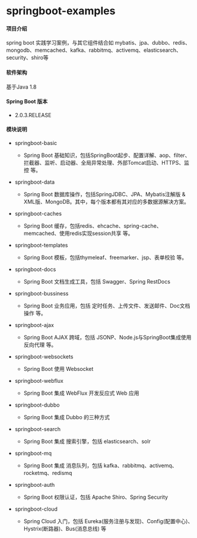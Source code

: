 # springboot-examples

#### 项目介绍
spring boot 实践学习案例，与其它组件结合如 mybatis、jpa、dubbo、redis、mongodb、memcached、kafka、rabbitmq、activemq、elasticsearch、security、shiro等

#### 软件架构
基于Java 1.8

#### Spring Boot 版本
- 2.0.3.RELEASE

#### 模块说明
- springboot-basic
    - Spring Boot 基础知识，包括SpringBoot起步、配置详解、aop、filter、拦截器、监听、启动器、全局异常处理、外部Tomcat启动、HTTPS、监控 等。
    
- springboot-data
    - Spring Boot 数据库操作，包括SpringJDBC、JPA、Mybatis注解版 & XML版、MongoDB。其中，每个版本都有其对应的多数据源解决方案。
    
- springboot-caches
    - Spring Boot 缓存，包括redis、ehcache、spring-cache、memcached、使用redis实现session共享 等。
    
- springboot-templates
    - Spring Boot 模板，包括thymeleaf、freemarker、jsp、表单校验 等。
    
- springboot-docs
    - Spring Boot 文档生成工具，包括 Swagger、Spring RestDocs
    
- springboot-bussiness
    - Spring Boot 业务应用，包括 定时任务、上传文件、发送邮件、Doc文档操作 等。
    
- springboot-ajax
    - Spring Boot AJAX 跨域，包括 JSONP、Node.js与SpringBoot集成使用反向代理 等。
    
- springboot-websockets
    - Spring Boot 使用 Websocket
    
- springboot-webflux
    - Spring Boot 集成 WebFlux 开发反应式 Web 应用
    
- springboot-dubbo
    - Spring Boot 集成 Dubbo 的三种方式
	
- springboot-search
    - Spring Boot 集成 搜索引擎，包括 elasticsearch、solr

- springboot-mq
    - Spring Boot 集成 消息队列，包括 kafka、rabbitmq、activemq、rocketmq、redismq
    
- springboot-auth
    - Spring Boot 权限认证，包括 Apache Shiro、Spring Security
    
- springboot-cloud
    - Spring Cloud 入门，包括 Eureka(服务注册与发现)、Config(配置中心)、Hystrix(断路器)、Bus(消息总线) 等
        